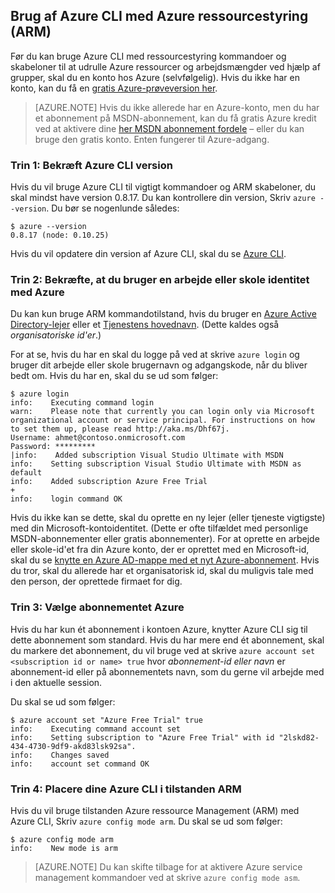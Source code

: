 <properties services="virtual-machines" title="Using Azure CLI with Azure Resource Manager" authors="squillace" solutions="" manager="timlt" editor="tysonn" />

<tags
   ms.service="virtual-machine"
   ms.devlang="na"
   ms.topic="article"
   ms.tgt_pltfrm="linux"
   ms.workload="infrastructure"
   ms.date="04/13/2015"
   ms.author="rasquill" />

## <a name="using-azure-cli-with-azure-resource-manager-arm"></a>Brug af Azure CLI med Azure ressourcestyring (ARM)

Før du kan bruge Azure CLI med ressourcestyring kommandoer og skabeloner til at udrulle Azure ressourcer og arbejdsmængder ved hjælp af grupper, skal du en konto hos Azure (selvfølgelig). Hvis du ikke har en konto, kan du få en [gratis Azure-prøveversion her](https://azure.microsoft.com/pricing/free-trial/).

> [AZURE.NOTE] Hvis du ikke allerede har en Azure-konto, men du har et abonnement på MSDN-abonnement, kan du få gratis Azure kredit ved at aktivere dine [her MSDN abonnement fordele](https://azure.microsoft.com/pricing/member-offers/msdn-benefits-details/) – eller du kan bruge den gratis konto. Enten fungerer til Azure-adgang.

### <a name="step-1-verify-the-azure-cli-version"></a>Trin 1: Bekræft Azure CLI version

Hvis du vil bruge Azure CLI til vigtigt kommandoer og ARM skabeloner, du skal mindst have version 0.8.17. Du kan kontrollere din version, Skriv `azure --version`. Du bør se nogenlunde således:

    $ azure --version
    0.8.17 (node: 0.10.25)

Hvis du vil opdatere din version af Azure CLI, skal du se [Azure CLI](https://github.com/Azure/azure-xplat-cli).

### <a name="step-2-verify-you-are-using-a-work-or-school-identity-with-azure"></a>Trin 2: Bekræfte, at du bruger en arbejde eller skole identitet med Azure

Du kan kun bruge ARM kommandotilstand, hvis du bruger en [Azure Active Directory-lejer](https://msdn.microsoft.com/library/azure/jj573650.aspx#BKMK_WhatIsAnAzureADTenant) eller et [Tjenestens hovednavn](https://msdn.microsoft.com/library/azure/dn132633.aspx). (Dette kaldes også *organisatoriske id'er*.)

For at se, hvis du har en skal du logge på ved at skrive `azure login` og bruger dit arbejde eller skole brugernavn og adgangskode, når du bliver bedt om. Hvis du har en, skal du se ud som følger:

    $ azure login
    info:    Executing command login
    warn:    Please note that currently you can login only via Microsoft organizational account or service principal. For instructions on how to set them up, please read http://aka.ms/Dhf67j.
    Username: ahmet@contoso.onmicrosoft.com
    Password: *********
  	|info:    Added subscription Visual Studio Ultimate with MSDN
    info:    Setting subscription Visual Studio Ultimate with MSDN as default
    info:    Added subscription Azure Free Trial
    +
    info:    login command OK

Hvis du ikke kan se dette, skal du oprette en ny lejer (eller tjeneste vigtigste) med din Microsoft-kontoidentitet. (Dette er ofte tilfældet med personlige MSDN-abonnementer eller gratis abonnementer). For at oprette en arbejde eller skole-id'et fra din Azure konto, der er oprettet med en Microsoft-id, skal du se [knytte en Azure AD-mappe med et nyt Azure-abonnement](https://msdn.microsoft.com/library/azure/jj573650.aspx#BKMK_WhatIsAnAzureADTenant). Hvis du tror, skal du allerede har et organisatorisk id, skal du muligvis tale med den person, der oprettede firmaet for dig.

### <a name="step-3-choose-your-azure-subscription"></a>Trin 3: Vælge abonnementet Azure

Hvis du har kun ét abonnement i kontoen Azure, knytter Azure CLI sig til dette abonnement som standard. Hvis du har mere end ét abonnement, skal du markere det abonnement, du vil bruge ved at skrive `azure account set <subscription id or name> true` hvor _abonnement-id eller navn_ er abonnement-id eller på abonnementets navn, som du gerne vil arbejde med i den aktuelle session.

Du skal se ud som følger:

    $ azure account set "Azure Free Trial" true
    info:    Executing command account set
    info:    Setting subscription to "Azure Free Trial" with id "2lskd82-434-4730-9df9-akd83lsk92sa".
    info:    Changes saved
    info:    account set command OK

### <a name="step-4-place-your-azure-cli-in-the-arm-mode"></a>Trin 4: Placere dine Azure CLI i tilstanden ARM

Hvis du vil bruge tilstanden Azure ressource Management (ARM) med Azure CLI, Skriv `azure config mode arm`. Du skal se ud som følger:

    $ azure config mode arm
    info:    New mode is arm

> [AZURE.NOTE] Du kan skifte tilbage for at aktivere Azure service management kommandoer ved at skrive `azure config mode asm`.
